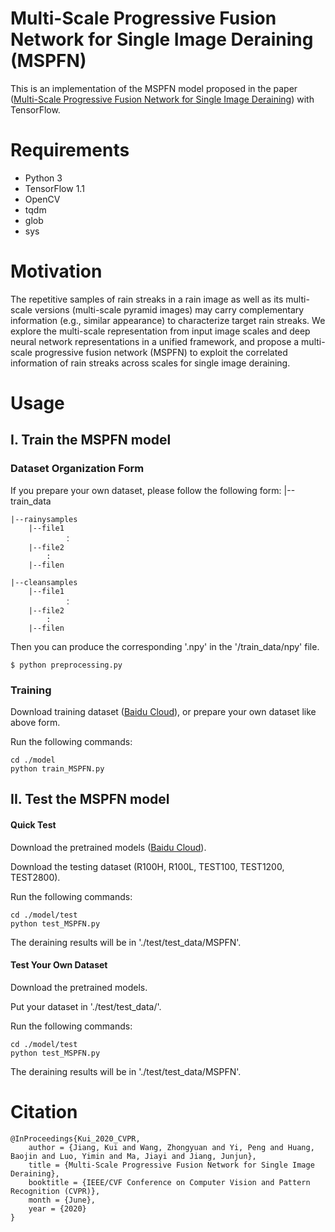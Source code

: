 # Multi-Scale Progressive Fusion Network for Single Image Deraining (MSPFN)

This is an implementation of the MSPFN model proposed in the paper
([Multi-Scale Progressive Fusion Network for Single Image Deraining](https://arxiv.org/abs/2003.10985))
with TensorFlow.

# Requirements

- Python 3
- TensorFlow 1.1
- OpenCV
- tqdm
- glob
- sys

# Motivation

The repetitive samples of rain streaks in a rain image as well as its multi-scale versions 
(multi-scale pyramid images) may carry complementary information (e.g., similar appearance) 
to characterize target rain streaks. We explore the multi-scale representation 
from input image scales and deep neural network representations in a unified framework, 
and propose a multi-scale progressive fusion network (MSPFN) 
to exploit the correlated information of rain streaks across scales for single image deraining.

# Usage

## I. Train the MSPFN model

### Dataset Organization Form

If you prepare your own dataset, please follow the following form:
|--train_data  

    |--rainysamples  
        |--file1
                ：  
        |--file2
            :
        |--filen
        
    |--cleansamples
        |--file1
                ：  
        |--file2
            :
        |--filen
Then you can produce the corresponding '.npy' in the '/train_data/npy' file.
```
$ python preprocessing.py
```

### Training
Download training dataset ([Baidu Cloud](https://pan.baidu.com/s/18nurfhNbFt--Xzs5sAVvlA)), or prepare your own dataset like above form.

Run the following commands:
```
cd ./model
python train_MSPFN.py 
```

## II. Test the MSPFN model 

#### Quick Test
Download the pretrained models ([Baidu Cloud](https://pan.baidu.com/s/1gq16HTvJCHEXXc0V3t7lqw)).

Download the testing dataset (R100H, R100L, TEST100, TEST1200, TEST2800).

Run the following commands:
```
cd ./model/test
python test_MSPFN.py
```
The deraining results will be in './test/test_data/MSPFN'.

####  Test Your Own Dataset
Download the pretrained models.

Put your dataset in './test/test_data/'.

Run the following commands:
```
cd ./model/test
python test_MSPFN.py
```
The deraining results will be in './test/test_data/MSPFN'.

# Citation
```
@InProceedings{Kui_2020_CVPR,
	author = {Jiang, Kui and Wang, Zhongyuan and Yi, Peng and Huang, Baojin and Luo, Yimin and Ma, Jiayi and Jiang, Junjun},
	title = {Multi-Scale Progressive Fusion Network for Single Image Deraining},
	booktitle = {IEEE/CVF Conference on Computer Vision and Pattern Recognition (CVPR)},
	month = {June},
	year = {2020}
}
```